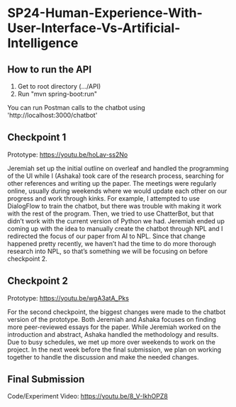 # SP24-Human-Experience-With-User-Interface-Vs-Artificial-Intelligence

## How to run the API
1. Get to root directory (.../API)
2. Run "mvn spring-boot:run"

You can run Postman calls to the chatbot using 'http://localhost:3000/chatbot'

## Checkpoint 1
Prototype: https://youtu.be/hoLav-ss2No

Jeremiah set up the initial outline on overleaf and handled the programming of the UI while I (Ashaka) took care of the research process, searching for other references and writing up the paper. The meetings were regularly online, usually during weekends where we would update each other on our progress and work through kinks. For example, I attempted to use DialogFlow to train the chatbot, but there was trouble with making it work with the rest of the program. Then, we tried to use ChatterBot, but that didn’t work with the current version of Python we had. Jeremiah ended up coming up with the idea to manually create the chatbot through NPL and I redirected the focus of our paper from AI to NPL. Since that change happened pretty recently, we haven’t had the time to do more thorough research into NPL, so that’s something we will be focusing on before checkpoint 2.


## Checkpoint 2
Prototype: https://youtu.be/wgA3atA_Pks

For the second checkpoint, the biggest changes were made to the chatbot version of the prototype. Both Jeremiah and Ashaka focuses on finding more peer-reviewed essays for the paper. While Jeremiah worked on the introduction and abstract, Ashaka handled the methodology and results. Due to busy schedules, we met up more over weekends to work on the project. In the next week before the final submission, we plan on working together to handle the discussion and make the needed changes.

## Final Submission

Code/Experiment Video: https://youtu.be/8_V-IkhOPZ8
